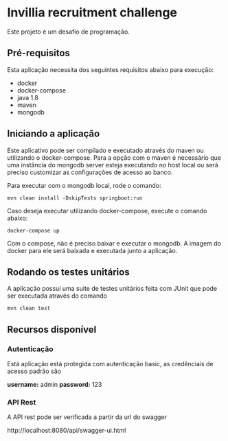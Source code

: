 # Invillia recruitment challenge

Este projeto é um desafio de programação.

## Pré-requisitos

Esta aplicação necessita dos seguintes requisitos abaixo para execução:

- docker
- docker-compose
- java 1.8
- maven
- mongodb

## Iniciando a aplicação

Este aplicativo pode ser compilado e executado através do maven ou utilizando o docker-compose. Para a opção com o maven
é necessário que uma instância do mongodb server esteja executando no host local ou será preciso customizar as configurações
de acesso ao banco.

Para executar com o mongodb local, rode o comando:

```shell
mvn clean install -DskipTests springboot:run
```

Caso deseja executar utilizando docker-compose, execute o comando abaixo:

```
docker-compose up
```

Com o compose, não é preciso baixar e executar o mongodb. A imagem do docker para ele será baixada e executada junto a
aplicação.

## Rodando os testes unitários

A aplicação possuí uma suite de testes unitários feita com JUnit que pode ser executada através do comando

```
mvn clean test
```

## Recursos disponível

### Autenticação

Está aplicação está protegida com autenticação basic, as credênciais de acesso padrão são

**username:** admin
**password:** 123

### API Rest

A API rest pode ser verificada a partir da url do swagger

http://localhost:8080/api/swagger-ui.html
